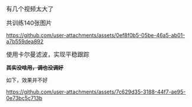 <font size=3>有几个视频太大了</font>

<font size=3>共训练140张图片</font>

https://github.com/user-attachments/assets/0ef8f0b5-05be-46a5-ab01-a7b559dea892

<font size=3> 使用卡尔曼滤波，实现平稳跟踪 </font>

<strong size=7> ~~其实没啥用，调也没调好~~ </strong>

如下，效果并不好

https://github.com/user-attachments/assets/7c629d35-3188-44f7-ae95-0e73bc5c713b

